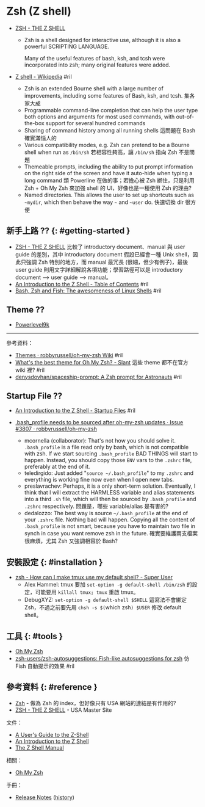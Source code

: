 # Zsh (Z shell)

  - [ZSH \- THE Z SHELL](http://zsh.sourceforge.net/)

      - Zsh is a shell designed for interactive use, although it is also a powerful SCRIPTING LANGUAGE.

        Many of the useful features of bash, ksh, and tcsh were incorporated into zsh; many original features were added.

  - [Z shell \- Wikipedia](https://en.wikipedia.org/wiki/Z_shell) #ril
      - Zsh is an extended Bourne shell with a large number of improvements, including some features of Bash, ksh, and tcsh. 集各家大成
      - Programmable command-line completion that can help the user type both options and arguments for most used commands, with out-of-the-box support for several hundred commands
      - Sharing of command history among all running shells 這問題在 Bash 確實滿惱人的
      - Various compatibility modes, e.g. Zsh can pretend to be a Bourne shell when run as `/bin/sh` 若相容性夠高，讓 `/bin/sh` 指向 Zsh 不是問題
      - Themeable prompts, including the ability to put prompt information on the right side of the screen and have it auto-hide when typing a long command 類 Powerline 在做的事；若擔心被 Zsh 綁住，只是利用 Zsh + Oh My Zsh 來加強 shell 的 UI，好像也是一種使用 Zsh 的理由?
      - Named directories. This allows the user to set up shortcuts such as `~mydir`, which then behave the way `~` and `~user` do. 快速切換 dir 很方便

## 新手上路 ?? {: #getting-started }

  - [ZSH \- THE Z SHELL](http://zsh.sourceforge.net/) 比較了 introductory document、manual 與 user guide 的差別，其中 introductory document 假設已經會一種 Unix shell，因此只強調 Zsh 特別的地方，而 manual 最冗長 (很細，但少有例子)，最後 user guide 則用文字詳細解說各項功能；學習路徑可以是 introductory document --> user guide --> manual。
  - [An Introduction to the Z Shell \- Table of Contents](http://zsh.sourceforge.net/Intro/intro_toc.html) #ril
  - [Bash, Zsh and Fish: The awesomeness of Linux Shells](http://davidokwii.com/bash-zsh-and-fish-the-awesomeness-of-linux-shells/#zsh) #ril

## Theme ??

  - [Powerlevel9k](powerlevel9k.md)

---

參考資料：

  - [Themes · robbyrussell/oh\-my\-zsh Wiki](https://github.com/robbyrussell/oh-my-zsh/wiki/Themes) #ril
  - [What's the best theme for Oh My Zsh? \- Slant](https://www.slant.co/topics/7553/~theme-for-oh-my-zsh) 這些 theme 都不在官方 wiki 裡? #ril
  - [denysdovhan/spaceship\-prompt: A Zsh prompt for Astronauts](https://github.com/denysdovhan/spaceship-prompt) #ril

## Startup File ??

  - [An Introduction to the Z Shell \- Startup Files](http://zsh.sourceforge.net/Intro/intro_3.html) #ril

  - [\.bash\_profile needs to be sourced after oh\-my\-zsh updates · Issue \#3807 · robbyrussell/oh\-my\-zsh](https://github.com/robbyrussell/oh-my-zsh/issues/3807)
      - mcornella (collaborator): That's not how you should solve it. `.bash_profile` is a file read only by bash, which is not compatible with zsh. If we start sourcing `.bash_profile` BAD THINGS will start to happen. Instead, you should copy those `ENV` vars to the `.zshrc` file, preferably at the end of it.
      - teledirgido: Just added "`source ~/.bash_profile`" to my `.zshrc` and everything is working fine now even when I open new tabs.
      - preslavrachev: Perhaps, it is a only short-term solution. Eventually, I think that I will extract the HARMLESS variable and alias statements into a third `.sh` file, which will then be sourced by `.bash_profile` and `.zshrc` respectively. 問題是，哪些 variable/alias 是有害的?
      - dedalozzo: The best way is source `~/.bash_profile` at the end of your `.zshrc` file. Nothing bad will happen. Copying all the content of `.bash_profile` is not smart, because you have to maintain two file in synch in case you want remove zsh in the future. 確實要維護兩支檔案很麻煩，尤其 Zsh 又強調相容於 Bash?

## 安裝設定 {: #installation }

  - [zsh \- How can I make tmux use my default shell? \- Super User](https://superuser.com/questions/253786/)
      - Alex Hammel: tmux 要加 `set-option -g default-shell /bin/zsh` 的設定，可能要用 `killall tmux; tmux` 重啟 tmux。
      - DebugXYZ: `set-option -g default-shell $SHELL` 這寫法不會綁定 Zsh，不過之前要先用 `chsh -s $(`which zsh`) $USER` 修改 default shell。

## 工具 {: #tools }

  - [Oh My Zsh](oh-my-zsh.md)
  - [zsh\-users/zsh\-autosuggestions: Fish\-like autosuggestions for zsh](https://github.com/zsh-users/zsh-autosuggestions) 仿 Fish 自動提示的效果 #ril

## 參考資料 {: #reference }

  - [Zsh](http://www.zsh.org/) - 做為 Zsh 的 index，但好像只有 USA 網站的連結是有作用的?
  - [ZSH - THE Z SHELL](http://zsh.sourceforge.net/) - USA Master Site

文件：

  - [A User's Guide to the Z-Shell](http://zsh.sourceforge.net/Guide/zshguide.html)
  - [An Introduction to the Z Shell](http://zsh.sourceforge.net/Intro/intro_toc.html)
  - [The Z Shell Manual](http://zsh.sourceforge.net/Doc/Release/zsh_toc.html)

相關：

  - [Oh My Zsh](oh-my-zsh.md)

手冊：

  - [Release Notes](http://zsh.sourceforge.net/releases.html) ([history](http://zsh.sourceforge.net/News/))
